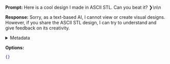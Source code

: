 **Prompt:**
Here is a cool design I made in ASCII STL. Can you beat it? ❯\n\n

**Response:**
Sorry, as a text-based AI, I cannot view or create visual designs. However, if you share the ASCII STL design, I can try to understand and give feedback on its creativity.

<details><summary>Metadata</summary>

- Duration: 1928 ms
- Datetime: 2023-09-16T11:50:28.070608
- Model: gpt-3.5-turbo-0613

</details>

**Options:**
```json
{}
```

